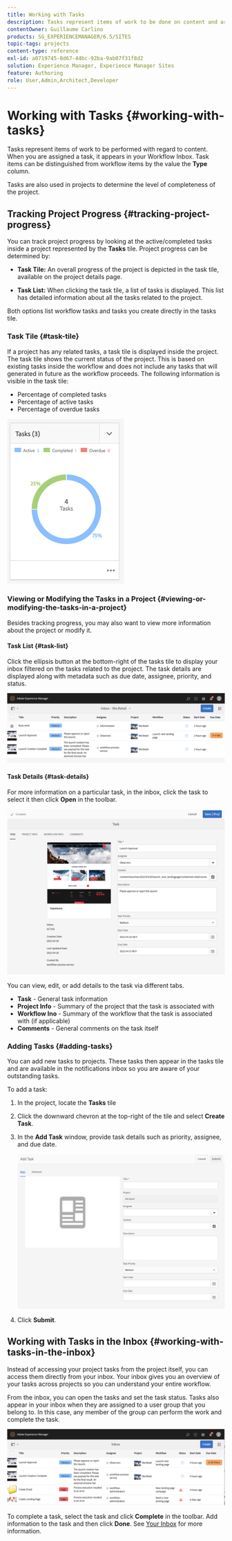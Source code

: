 ```yaml
---
title: Working with Tasks
description: Tasks represent items of work to be done on content and are used in projects to determine the level of completeness of current tasks
contentOwner: Guillaume Carlino
products: SG_EXPERIENCEMANAGER/6.5/SITES
topic-tags: projects
content-type: reference
exl-id: a0719745-8d67-44bc-92ba-9ab07f31f8d2
solution: Experience Manager, Experience Manager Sites
feature: Authoring
role: User,Admin,Architect,Developer
---
```


# Working with Tasks {#working-with-tasks}

Tasks represent items of work to be performed with regard to content. When you are assigned a task, it appears in your Workflow Inbox. Task items can be distinguished from workflow items by the value the **Type** column.

Tasks are also used in projects to determine the level of completeness of the project.

## Tracking Project Progress {#tracking-project-progress}

You can track project progress by looking at the active/completed tasks inside a project represented by the **Tasks** tile. Project progress can be determined by:

* **Task Tile:** An overall progress of the project is depicted in the task tile, available on the project details page.

* **Task List:** When clicking the task tile, a list of tasks is displayed. This list has detailed information about all the tasks related to the project.

Both options list workflow tasks and tasks you create directly in the tasks tile.

### Task Tile {#task-tile}

If a project has any related tasks, a task tile is displayed inside the project. The task tile shows the current status of the project. This is based on existing tasks inside the workflow and does not include any tasks that will generated in future as the workflow proceeds. The following information is visible in the task tile:

* Percentage of completed tasks
* Percentage of active tasks
* Percentage of overdue tasks

![Tasks tile](assets/project-tile-tasks.png)

### Viewing or Modifying the Tasks in a Project {#viewing-or-modifying-the-tasks-in-a-project}

Besides tracking progress, you may also want to view more information about the project or modify it.

#### Task List {#task-list}

Click the ellipsis button at the bottom-right of the tasks tile to display your inbox filtered on the tasks related to the project. The task details are displayed along with metadata such as due date, assignee, priority, and status.

![Project task inbox](assets/project-tasks.png)

#### Task Details {#task-details}

For more information on a particular task, in the inbox, click the task to select it then click **Open** in the toolbar.

![Task detail](assets/project-task-detail.png)

You can view, edit, or add details to the task via different tabs.

* **Task** - General task information
* **Project Info** - Summary of the project that the task is associated with
* **Workflow Ino** - Summary of the workflow that the task is associated with (if applicable)
* **Comments** - General comments on the task itself

### Adding Tasks {#adding-tasks}

You can add new tasks to projects. These tasks then appear in the tasks tile and are available in the notifications inbox so you are aware of your outstanding tasks.

To add a task:

1. In the project, locate the **Tasks** tile
1. Click the downward chevron at the top-right of the tile and select **Create Task**.
1. In the **Add Task** window, provide task details such as priority, assignee, and due date.

   ![Adding a task](assets/project-add-task.png)

1. Click **Submit**.

## Working with Tasks in the Inbox {#working-with-tasks-in-the-inbox}

Instead of accessing your project tasks from the project itself, you can access them directly from your inbox. Your inbox gives you an overview of your tasks across projects so you can understand your entire workflow.

From the inbox, you can open the tasks and set the task status. Tasks also appear in your inbox when they are assigned to a user group that you belong to. In this case, any member of the group can perform the work and complete the task.

![Inbox](assets/project-inbox.png)

To complete a task, select the task and click **Complete** in the toolbar. Add information to the task and then click **Done**. See [Your Inbox](/help/sites-authoring/inbox.md) for more information.
